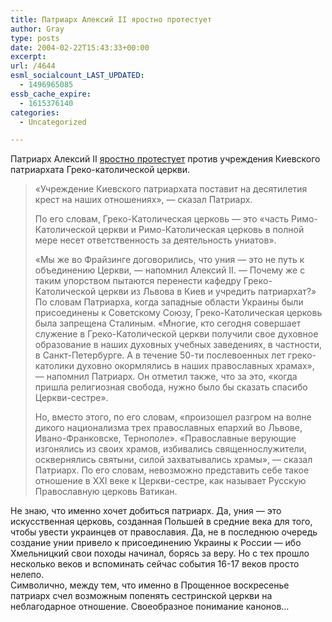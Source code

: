 ```yaml
---
title: Патриарх Алексий ІІ яростно протестует
author: Gray
type: posts
date: 2004-02-22T15:43:33+00:00
excerpt:
url: /4644
esml_socialcount_LAST_UPDATED:
  - 1496965085
essb_cache_expire:
  - 1615376140
categories:
  - Uncategorized

---
```








Патриарх Алексий ІІ <a href="http://www.podrobnosti.ua/society/2004/02/22/103676.html" target="_blank">яростно протестует</a> против учреждения Киевского патриархата Греко-католической церкви.

> &#171;Учреждение Киевского патриархата поставит на десятилетия крест на наших отношениях&#187;, &#8212; сказал Патриарх. 
> 
> По его словам, Греко-Католическая церковь &#8212; это &#171;часть Римо-Католической церкви и Римо-Католическая церковь в полной мере несет ответственность за деятельность униатов&#187;. 
> 
> &#171;Мы же во Фрайзинге договорились, что уния &#8212; это не путь к объединению Церкви, &#8212; напомнил Алексий ІІ. &#8212; Почему же с таким упорством пытаются перенести кафедру Греко-Католической церкви из Львова в Киев и учредить патриархат?&#187; По словам Патриарха, когда западные области Украины были присоединены к Советскому Союзу, Греко-Католическая церковь была запрещена Сталиным. &#171;Многие, кто сегодня совершает служение в Греко-Католической церкви получили свое духовное образование в наших духовных учебных заведениях, в частности, в Санкт-Петербурге. А в течение 50-ти послевоенных лет греко-католики духовно окормлялись в наших православных храмах&#187;, &#8212; напомнил Патриарх. Он отметил также, что за это, &#171;когда пришла религиозная свобода, нужно было бы сказать спасибо Церкви-сестре&#187;. 
> 
> Но, вместо этого, по его словам, &#171;произошел разгром на волне дикого национализма трех православных епархий во Львове, Ивано-Франковске, Тернополе&#187;. &#171;Православные верующие изгонялись из своих храмов, избивались священнослужители, осквернялись святыни, силой захватывались храмы&#187;, &#8212; сказал Патриарх. По его словам, невозможно представить себе такое отношение в ХХІ веке к Церкви-сестре, как называет Русскую Православную церковь Ватикан. 

Не знаю, что именно хочет добиться патриарх. Да, уния &#8212; это искусственная церковь, созданная Польшей в средние века для того, чтобы увести украинцев от православия. Да, не в последнюю очередь создание унии привело к присоединению Украины к России &#8212; ибо Хмельницкий свои походы начинал, борясь за веру. Но с тех прошло несколько веков и вспоминать сейчас события 16-17 веков просто нелепо.  
Символично, между тем, что именно в Прощенное воскресенье патриарх счел возможным попенять сестринской церкви на неблагодарное отношение. Своеобразное понимание канонов&#8230;
